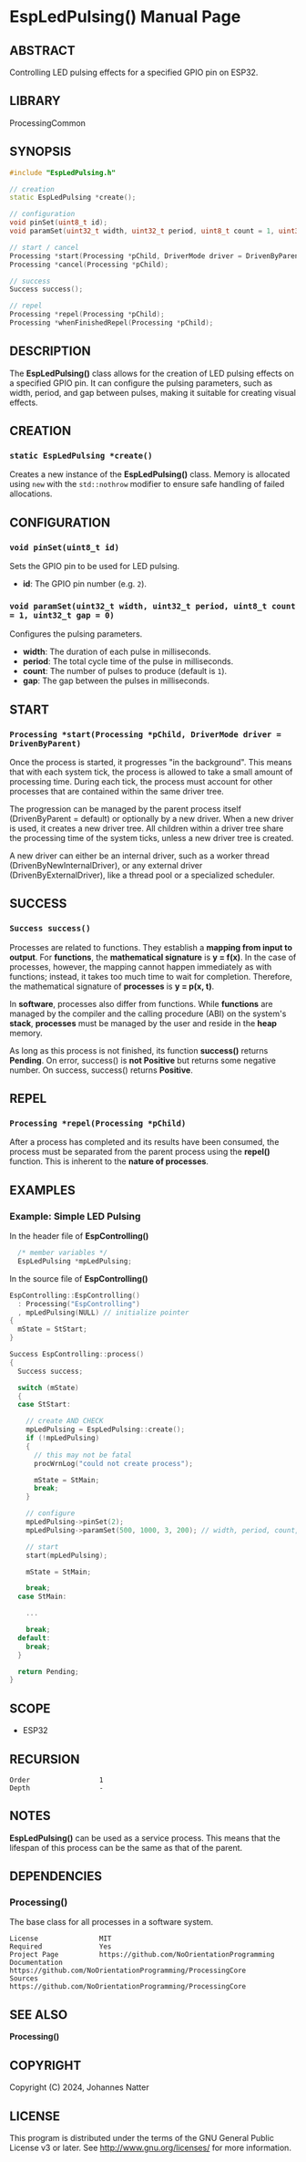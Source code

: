 
# EspLedPulsing() Manual Page

## ABSTRACT

Controlling LED pulsing effects for a specified GPIO pin on ESP32.

## LIBRARY

ProcessingCommon

## SYNOPSIS

```cpp
#include "EspLedPulsing.h"

// creation
static EspLedPulsing *create();

// configuration
void pinSet(uint8_t id);
void paramSet(uint32_t width, uint32_t period, uint8_t count = 1, uint32_t gap = 0);

// start / cancel
Processing *start(Processing *pChild, DriverMode driver = DrivenByParent);
Processing *cancel(Processing *pChild);

// success
Success success();

// repel
Processing *repel(Processing *pChild);
Processing *whenFinishedRepel(Processing *pChild);
```

## DESCRIPTION

The **EspLedPulsing()** class allows for the creation of LED pulsing effects on a specified GPIO pin. It can configure the pulsing parameters, such as width, period, and gap between pulses, making it suitable for creating visual effects.

## CREATION

### `static EspLedPulsing *create()`

Creates a new instance of the **EspLedPulsing()** class. Memory is allocated using `new` with the `std::nothrow` modifier to ensure safe handling of failed allocations.

## CONFIGURATION

### `void pinSet(uint8_t id)`

Sets the GPIO pin to be used for LED pulsing.

- **id**: The GPIO pin number (e.g. `2`).

### `void paramSet(uint32_t width, uint32_t period, uint8_t count = 1, uint32_t gap = 0)`

Configures the pulsing parameters.

- **width**: The duration of each pulse in milliseconds.
- **period**: The total cycle time of the pulse in milliseconds.
- **count**: The number of pulses to produce (default is `1`).
- **gap**: The gap between the pulses in milliseconds.

## START

### `Processing *start(Processing *pChild, DriverMode driver = DrivenByParent)`

Once the process is started, it progresses "in the background".
This means that with each system tick, the process is allowed to take a small amount of processing time.
During each tick, the process must account for other processes that are contained within the same driver tree.

The progression can be managed by the parent process itself (DrivenByParent = default) or optionally by a new driver.
When a new driver is used, it creates a new driver tree.
All children within a driver tree share the processing time of the system ticks, unless a new driver tree is created.

A new driver can either be an internal driver, such as a worker thread (DrivenByNewInternalDriver),
or any external driver (DrivenByExternalDriver), like a thread pool or a specialized scheduler.

## SUCCESS

### `Success success()`

Processes are related to functions.
They establish a **mapping from input to output**.
For **functions**, the **mathematical signature** is **y = f(x)**.
In the case of processes, however, the mapping cannot happen immediately as with functions;
instead, it takes too much time to wait for completion.
Therefore, the mathematical signature of **processes** is **y = p(x, t)**.

In **software**, processes also differ from functions.
While **functions** are managed by the compiler and the calling procedure (ABI) on the system's **stack**,
**processes** must be managed by the user and reside in the **heap** memory.

As long as this process is not finished, its function **success()** returns **Pending**.
On error, success() is **not Positive** but returns some negative number.
On success, success() returns **Positive**.

## REPEL

### `Processing *repel(Processing *pChild)`

After a process has completed and its results have been consumed, the process must be separated from the parent process using the **repel()** function. This is inherent to the **nature of processes**.

## EXAMPLES

### Example: Simple LED Pulsing

In the header file of **EspControlling()**
```cpp
  /* member variables */
  EspLedPulsing *mpLedPulsing;
```

In the source file of **EspControlling()**
```cpp
EspControlling::EspControlling()
  : Processing("EspControlling")
  , mpLedPulsing(NULL) // initialize pointer
{
  mState = StStart;
}

Success EspControlling::process()
{
  Success success;

  switch (mState)
  {
  case StStart:

    // create AND CHECK
    mpLedPulsing = EspLedPulsing::create();
    if (!mpLedPulsing)
    {
      // this may not be fatal
      procWrnLog("could not create process");

      mState = StMain;
      break;
    }

    // configure
    mpLedPulsing->pinSet(2);
    mpLedPulsing->paramSet(500, 1000, 3, 200); // width, period, count, gap

    // start
    start(mpLedPulsing);

    mState = StMain;

    break;
  case StMain:

    ...

    break;
  default:
    break;
  }

  return Pending;
}
```

## SCOPE

- ESP32

## RECURSION

```
Order                 1
Depth                 -
```

## NOTES

**EspLedPulsing()** can be used as a service process.
This means that the lifespan of this process can be the same as that of the parent.

## DEPENDENCIES

### Processing()

The base class for all processes in a software system.

```
License               MIT
Required              Yes
Project Page          https://github.com/NoOrientationProgramming
Documentation         https://github.com/NoOrientationProgramming/ProcessingCore
Sources               https://github.com/NoOrientationProgramming/ProcessingCore
```

## SEE ALSO

**Processing()**

## COPYRIGHT

Copyright (C) 2024, Johannes Natter

## LICENSE

This program is distributed under the terms of the GNU General Public License v3 or later. See <http://www.gnu.org/licenses/> for more information.

